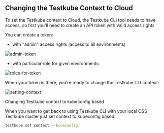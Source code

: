 ## Changing the Testkube Context to Cloud

To set the Testkube context to Cloud, the Testkube CLI tool needs to have access, so first you'll need to create an API token with 
valid access rights.

You can create a token:

* with "admin" access rights (access to all environments) 

![admin-token](https://user-images.githubusercontent.com/30776/229772185-01f1e466-b04d-4c6d-9d5c-e4464d651177.png)

* with particular role for given environments:

![roles-for-token](https://user-images.githubusercontent.com/30776/229772310-64bda85d-57a8-47b7-a68b-2625089724f8.png)



When your token is there, you're ready to change the Testkube CLI context: 

![setting-context](https://user-images.githubusercontent.com/30776/229771159-4415aa74-70bb-4684-9511-449d0779b483.png)


Changing Testkube context to kubeconfig based

When you want to get back to using Testkube CLI with your local OSS Testkube cluster just set context to kubeconfig based: 

```sh 
testkube set context --kubeconfig
```

